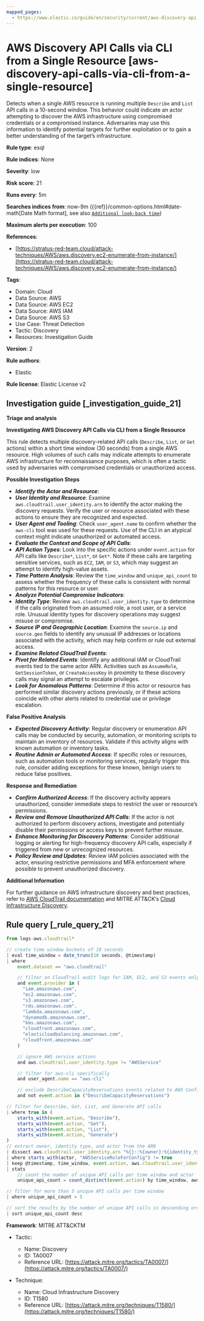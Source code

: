 ```yaml
---
mapped_pages:
  - https://www.elastic.co/guide/en/security/current/aws-discovery-api-calls-via-cli-from-a-single-resource.html
---
```


# AWS Discovery API Calls via CLI from a Single Resource [aws-discovery-api-calls-via-cli-from-a-single-resource]

Detects when a single AWS resource is running multiple `Describe` and `List` API calls in a 10-second window. This behavior could indicate an actor attempting to discover the AWS infrastructure using compromised credentials or a compromised instance. Adversaries may use this information to identify potential targets for further exploitation or to gain a better understanding of the target’s infrastructure.

**Rule type**: esql

**Rule indices**: None

**Severity**: low

**Risk score**: 21

**Runs every**: 5m

**Searches indices from**: now-9m ({{ref}}/common-options.html#date-math[Date Math format], see also [`Additional look-back time`](docs-content://solutions/security/detect-and-alert/create-detection-rule.md#rule-schedule))

**Maximum alerts per execution**: 100

**References**:

* [https://stratus-red-team.cloud/attack-techniques/AWS/aws.discovery.ec2-enumerate-from-instance/](https://stratus-red-team.cloud/attack-techniques/AWS/aws.discovery.ec2-enumerate-from-instance/)

**Tags**:

* Domain: Cloud
* Data Source: AWS
* Data Source: AWS EC2
* Data Source: AWS IAM
* Data Source: AWS S3
* Use Case: Threat Detection
* Tactic: Discovery
* Resources: Investigation Guide

**Version**: 2

**Rule authors**:

* Elastic

**Rule license**: Elastic License v2

## Investigation guide [_investigation_guide_21]

**Triage and analysis**

**Investigating AWS Discovery API Calls via CLI from a Single Resource**

This rule detects multiple discovery-related API calls (`Describe`, `List`, or `Get` actions) within a short time window (30 seconds) from a single AWS resource. High volumes of such calls may indicate attempts to enumerate AWS infrastructure for reconnaissance purposes, which is often a tactic used by adversaries with compromised credentials or unauthorized access.

**Possible Investigation Steps**

* ***Identify the Actor and Resource***:
* ***User Identity and Resource***: Examine `aws.cloudtrail.user_identity.arn` to identify the actor making the discovery requests. Verify the user or resource associated with these actions to ensure they are recognized and expected.
* ***User Agent and Tooling***: Check `user_agent.name` to confirm whether the `aws-cli` tool was used for these requests. Use of the CLI in an atypical context might indicate unauthorized or automated access.
* ***Evaluate the Context and Scope of API Calls***:
* ***API Action Types***: Look into the specific actions under `event.action` for API calls like `Describe*`, `List*`, or `Get*`. Note if these calls are targeting sensitive services, such as `EC2`, `IAM`, or `S3`, which may suggest an attempt to identify high-value assets.
* ***Time Pattern Analysis***: Review the `time_window` and `unique_api_count` to assess whether the frequency of these calls is consistent with normal patterns for this resource or user.
* ***Analyze Potential Compromise Indicators***:
* ***Identity Type***: Review `aws.cloudtrail.user_identity.type` to determine if the calls originated from an assumed role, a root user, or a service role. Unusual identity types for discovery operations may suggest misuse or compromise.
* ***Source IP and Geographic Location***: Examine the `source.ip` and `source.geo` fields to identify any unusual IP addresses or locations associated with the activity, which may help confirm or rule out external access.
* ***Examine Related CloudTrail Events***:
* ***Pivot for Related Events***: Identify any additional IAM or CloudTrail events tied to the same actor ARN. Activities such as `AssumeRole`, `GetSessionToken`, or `CreateAccessKey` in proximity to these discovery calls may signal an attempt to escalate privileges.
* ***Look for Anomalous Patterns***: Determine if this actor or resource has performed similar discovery actions previously, or if these actions coincide with other alerts related to credential use or privilege escalation.

**False Positive Analysis**

* ***Expected Discovery Activity***: Regular discovery or enumeration API calls may be conducted by security, automation, or monitoring scripts to maintain an inventory of resources. Validate if this activity aligns with known automation or inventory tasks.
* ***Routine Admin or Automated Access***: If specific roles or resources, such as automation tools or monitoring services, regularly trigger this rule, consider adding exceptions for these known, benign users to reduce false positives.

**Response and Remediation**

* ***Confirm Authorized Access***: If the discovery activity appears unauthorized, consider immediate steps to restrict the user or resource’s permissions.
* ***Review and Remove Unauthorized API Calls***: If the actor is not authorized to perform discovery actions, investigate and potentially disable their permissions or access keys to prevent further misuse.
* ***Enhance Monitoring for Discovery Patterns***: Consider additional logging or alerting for high-frequency discovery API calls, especially if triggered from new or unrecognized resources.
* ***Policy Review and Updates***: Review IAM policies associated with the actor, ensuring restrictive permissions and MFA enforcement where possible to prevent unauthorized discovery.

**Additional Information**

For further guidance on AWS infrastructure discovery and best practices, refer to [AWS CloudTrail documentation](https://docs.aws.amazon.com/awscloudtrail/latest/userguide/cloudtrail-event-reference.html) and MITRE ATT&CK’s [Cloud Infrastructure Discovery](https://attack.mitre.org/techniques/T1580/).


## Rule query [_rule_query_21]

```js
from logs-aws.cloudtrail*

// create time window buckets of 10 seconds
| eval time_window = date_trunc(10 seconds, @timestamp)
| where
    event.dataset == "aws.cloudtrail"

    // filter on CloudTrail audit logs for IAM, EC2, and S3 events only
    and event.provider in (
      "iam.amazonaws.com",
      "ec2.amazonaws.com",
      "s3.amazonaws.com",
      "rds.amazonaws.com",
      "lambda.amazonaws.com",
      "dynamodb.amazonaws.com",
      "kms.amazonaws.com",
      "cloudfront.amazonaws.com",
      "elasticloadbalancing.amazonaws.com",
      "cloudfront.amazonaws.com"
    )

    // ignore AWS service actions
    and aws.cloudtrail.user_identity.type != "AWSService"

    // filter for aws-cli specifically
    and user_agent.name == "aws-cli"

    // exclude DescribeCapacityReservations events related to AWS Config
    and not event.action in ("DescribeCapacityReservations")

// filter for Describe, Get, List, and Generate API calls
| where true in (
    starts_with(event.action, "Describe"),
    starts_with(event.action, "Get"),
    starts_with(event.action, "List"),
    starts_with(event.action, "Generate")
)
// extract owner, identity type, and actor from the ARN
| dissect aws.cloudtrail.user_identity.arn "%{}::%{owner}:%{identity_type}/%{actor}"
| where starts_with(actor, "AWSServiceRoleForConfig") != true
| keep @timestamp, time_window, event.action, aws.cloudtrail.user_identity.arn
| stats
    // count the number of unique API calls per time window and actor
    unique_api_count = count_distinct(event.action) by time_window, aws.cloudtrail.user_identity.arn

// filter for more than 5 unique API calls per time window
| where unique_api_count > 5

// sort the results by the number of unique API calls in descending order
| sort unique_api_count desc
```

**Framework**: MITRE ATT&CKTM

* Tactic:

    * Name: Discovery
    * ID: TA0007
    * Reference URL: [https://attack.mitre.org/tactics/TA0007/](https://attack.mitre.org/tactics/TA0007/)

* Technique:

    * Name: Cloud Infrastructure Discovery
    * ID: T1580
    * Reference URL: [https://attack.mitre.org/techniques/T1580/](https://attack.mitre.org/techniques/T1580/)



